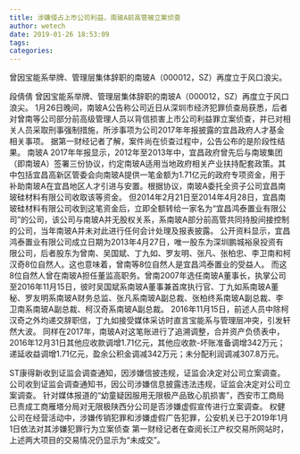 ```yaml
---
title: 涉嫌侵占上市公司利益，南玻A前高管被立案侦查
author: wetech
date: 2019-01-26 18:53:09
tags: 
categories: 
---
```

曾因宝能系举牌、管理层集体辞职的南玻A（000012，SZ）再度立于风口浪尖。
<!-- more -->
段倩倩
曾因宝能系举牌、管理层集体辞职的南玻A（000012，SZ）再度立于风口浪尖。
1月26日晚间，南玻A公告称公司近日从深圳市经济犯罪侦查局获悉，后者对曾南等公司部分前高级管理人员以背信损害上市公司利益罪立案侦查，并已对相关人员采取刑事强制措施，所涉事项为公司2017年年报披露的宜昌政府人才基金相关事项。
据第一财经记者了解，案件尚在侦查过程中，公告公布的是阶段性结果。
南玻A 2017年年报显示，2012年至2013年中，宜昌政府曾先后与南玻集团（即南玻A）签署三份协议，约定南玻A适用当地政府相关产业扶持配套政策。其中包括宜昌高新区管委会向南玻A提供一笔金额为1.71亿元的政府专项资金，用于补助南玻A在宜昌地区人才引进与安置。根据协议，南玻A委托全资子公司宜昌南玻硅材料有限公司收取该等资金。
但2014年2月21日至2014年4月28日，宜昌南玻硅材料有限公司收到这笔资金后，立即全额转给一家名为“宜昌鸿泰置业有限公司”的公司，该公司与南玻A并无股权关系，系南玻A部分前高管共同持股间接控制的公司，当年南玻A并未对此进行任何会计处理及报表披露。
公开资料显示，宜昌鸿泰置业有限公司成立日期为2013年4月27日，唯一股东为深圳鹏城裕泉投资有限公司，后者股东为曾南、吴国斌、丁九如、罗友明、张凡、张柏忠、李卫南和柯汉奇8位自然人。这也意味着，曾南等8位自然人是宜昌鸿泰置业的受益人。
而这8位自然人曾在南玻A担任董监高职务。曾南2007年选任南玻A董事长，执掌公司至2016年11月15日，彼时吴国斌系南玻A董事兼首席执行官、丁九如系南玻A董秘、罗友明系南玻A财务总监、张凡系南玻A副总裁、张柏终系南玻A副总裁、李卫南系南玻A副总裁、柯汉奇系南玻A副总裁。
2016年11月15日，前述人员中除柯汉奇之外均递交辞职信，丁九如接受媒体采访时直言宝能系与管理层冲突，引发轩然大波。
同样在2017年，南玻A对这笔账进行了追溯调整，合并资产负债表中，2016年12月31日其他应收款调增1.71亿元，其他应收款-坏账准备调增342万元；递延收益调增1.71亿元，盈余公积金调减342万元；未分配利润调减307.8万元。
 
 
ST康得新收到证监会调查通知，因涉嫌信披违规，证监会决定对公司立案调查。
公司收到证监会调查通知书，因公司涉嫌信息披露违法违规，证监会决定对公司立案调查。
针对媒体报道的“幼童疑因服用无限极产品致心肌损害”，西安市工商局已责成工商雁塔分局对无限极陕西分公司是否涉嫌虚假宣传进行立案调查。
权健公司在经营活动中，涉嫌传销犯罪和涉嫌虚假广告犯罪，公安机关已于2019年1月1日依法对其涉嫌犯罪行为立案侦查
第一财经记者在查阅长江产权交易所网站时，上述两大项目的交易情况仍显示为“未成交”。
